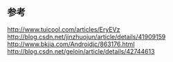 ## 参考
http://www.tuicool.com/articles/EryEVz
http://blog.csdn.net/jinzhuojun/article/details/41909159
http://www.bkjia.com/Androidjc/863176.html
http://blog.csdn.net/geloin/article/details/42744613
